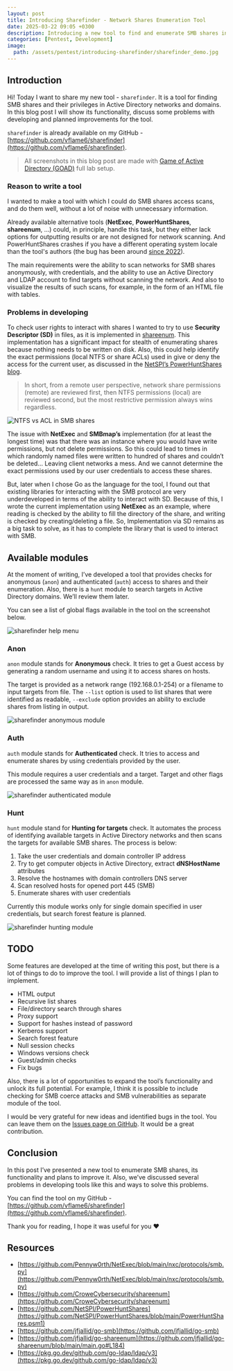 ```yaml
---
layout: post
title: Introducing Sharefinder - Network Shares Enumeration Tool
date: 2025-03-22 09:05 +0300
description: Introducing a new tool to find and enumerate SMB shares in networks and Active Directory domains.
categories: [Pentest, Development]
image:
  path: /assets/pentest/introducing-sharefinder/sharefinder_demo.jpg
---
```


## Introduction

Hi! Today I want to share my new tool - `sharefinder`. It is a tool for finding SMB shares and their privileges in Active Directory networks and domains. In this blog post I will show its functionality, discuss some problems with developing and planned improvements for the tool.

`sharefinder` is already available on my GitHub - [https://github.com/vflame6/sharefinder](https://github.com/vflame6/sharefinder).

> All screenshots in this blog post are made with [Game of Active Directory (GOAD)](https://github.com/Orange-Cyberdefense/GOAD) full lab setup.
> 

### Reason to write a tool

I wanted to make a tool with which I could do SMB shares access scans, and do them well, without a lot of noise with unnecessary information. 

Already available alternative tools (**NetExec**, **PowerHuntShares**, **shareenum**, ...) could, in principle, handle this task, but they either lack options for outputting results or are not designed for network scanning. And PowerHuntShares crashes if you have a different operating system locale than the tool's authors (the bug has been around [since 2022](https://github.com/NetSPI/PowerHuntShares/issues/3)).

The main requirements were the ability to scan networks for SMB shares anonymously, with credentials, and the ability to use an Active Directory and LDAP account to find targets without scanning the network. And also to visualize the results of such scans, for example, in the form of an HTML file with tables. 

### Problems in developing

To check user rights to interact with shares I wanted to try to use **Security Descriptor (SD)** in files, as it is implemented in [shareenum](https://github.com/CroweCybersecurity/shareenum). This implementation has a significant impact for stealth of enumerating shares because nothing needs to be written on disk. Also, this could help identify the exact permissions (local NTFS or share ACLs) used in give or deny the access for the current user, as discussed in the [NetSPI’s PowerHuntShares blog](https://www.netspi.com/blog/technical-blog/network-penetration-testing/network-share-permissions-powerhuntshares/#2).

> In short, from a remote user perspective, network share permissions (remote) are reviewed first, then NTFS permissions (local) are reviewed second, but the most restrictive permission always wins regardless.
> 

![NTFS vs ACL in SMB shares](/assets/pentest/introducing-sharefinder/image.png)

The issue with **NetExec** and **SMBmap’s** implementation (for at least the longest time) was that there was an instance where you would have write permissions, but not delete permissions. So this could lead to times in which randomly named files were written to hundred of shares and couldn’t be deleted… Leaving client networks a mess. And we cannot determine the exact permissions used by our user credentials to access these shares.

But, later when I chose Go as the language for the tool, I found out that existing libraries for interacting with the SMB protocol are very underdeveloped in terms of the ability to interact with SD.  Because of this, I wrote the current implementation using **NetExec** as an example, where reading is checked by the ability to fill the directory of the share, and writing is checked by creating/deleting a file. So, Implementation via SD remains as a big task to solve, as it has to complete the library that is used to interact with SMB.

## Available modules

At the moment of writing, I’ve developed a tool that provides checks for anonymous (`anon`) and authenticated (`auth`) access to shares and their enumeration. Also, there is a `hunt` module to search targets in Active Directory domains. We’ll review them later.

You can see a list of global flags available in the tool on the screenshot below.

![sharefinder help menu](/assets/pentest/introducing-sharefinder/image1.png)

### Anon

`anon` module stands for **Anonymous** check. It tries to get a Guest access by generating a random username and using it to access shares on hosts.

The target is provided as a network range (192.168.0.1-254) or a filename to input targets from file. The `--list` option is used to list shares that were identified as readable, `--exclude` option provides an ability to exclude shares from listing in output.

![sharefinder anonymous module](/assets/pentest/introducing-sharefinder/image2.png)

### Auth

`auth` module stands for **Authenticated** check. It tries to access and enumerate shares by using credentials provided by the user. 

This module requires a user credentials and a target. Target and other flags are processed the same way as in `anon` module. 

![sharefinder authenticated module](/assets/pentest/introducing-sharefinder/image3.png)

### Hunt

`hunt` module stand for **Hunting for targets** check. It automates the process of identifying available targets in Active Directory networks and then scans the targets for available SMB shares. The process is below:

1. Take the user credentials and domain controller IP address
2. Try to get computer objects in Active Directory, extract **dNSHostName** attributes
3. Resolve the hostnames with domain controllers DNS server
4. Scan resolved hosts for opened port 445 (SMB)
5. Enumerate shares with user credentials

Currently this module works only for single domain specified in user credentials, but search forest feature is planned. 

![sharefinder hunting module](/assets/pentest/introducing-sharefinder/image4.png)

## TODO

Some features are developed at the time of writing this post, but there is a lot of things to do to improve the tool. I will provide a list of things I plan to implement.

- HTML output
- Recursive list shares
- File/directory search through shares
- Proxy support
- Support for hashes instead of password
- Kerberos support
- Search forest feature
- Null session checks
- Windows versions check
- Guest/admin checks
- Fix bugs

Also, there is a lot of opportunities to expand the tool’s functionality and unlock its full potential. For example, I think it is possible to include checking for SMB coerce attacks and SMB vulnerabilities as separate module of the tool.

I would be very grateful for new ideas and identified bugs in the tool. You can leave them on the [Issues page on GitHub](https://github.com/vflame6/sharefinder/issues). It would be a great contribution.

## Conclusion

In this post I’ve presented a new tool to enumerate SMB shares, its functionality and plans to improve it. Also, we’ve discussed several problems in developing tools like this and ways to solve this problems.

You can find the tool on my GitHub - [https://github.com/vflame6/sharefinder](https://github.com/vflame6/sharefinder).

Thank you for reading, I hope it was useful for you ❤️

## Resources

- [https://github.com/Pennyw0rth/NetExec/blob/main/nxc/protocols/smb.py](https://github.com/Pennyw0rth/NetExec/blob/main/nxc/protocols/smb.py)
- [https://github.com/CroweCybersecurity/shareenum](https://github.com/CroweCybersecurity/shareenum)
- [https://github.com/NetSPI/PowerHuntShares](https://github.com/NetSPI/PowerHuntShares/blob/main/PowerHuntShares.psm1)
- [https://github.com/jfjallid/go-smb](https://github.com/jfjallid/go-smb)
- [https://github.com/jfjallid/go-shareenum](https://github.com/jfjallid/go-shareenum/blob/main/main.go#L184)
- [https://pkg.go.dev/github.com/go-ldap/ldap/v3](https://pkg.go.dev/github.com/go-ldap/ldap/v3)
